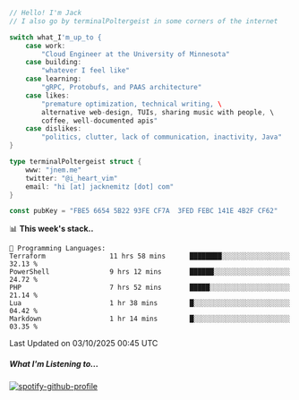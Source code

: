 ```go
// Hello! I'm Jack
// I also go by terminalPoltergeist in some corners of the internet

switch what_I'm_up_to {
    case work:
        "Cloud Engineer at the University of Minnesota"
    case building:
        "whatever I feel like"
    case learning:
        "gRPC, Protobufs, and PAAS architecture"
    case likes:
        "premature optimization, technical writing, \
        alternative web-design, TUIs, sharing music with people, \
        coffee, well-documented apis"
    case dislikes:
        "politics, clutter, lack of communication, inactivity, Java"
}

type terminalPoltergeist struct {
    www: "jnem.me"
    twitter: "@i_heart_vim"
    email: "hi [at] jacknemitz [dot] com"
}

const pubKey = "FBE5 6654 5B22 93FE CF7A  3FED FEBC 141E 4B2F CF62"
```

<!--START_SECTION:waka-->
📊 **This week's stack..** 

```text
💬 Programming Languages: 
Terraform                11 hrs 58 mins      ████████░░░░░░░░░░░░░░░░░   32.13 % 
PowerShell               9 hrs 12 mins       ██████░░░░░░░░░░░░░░░░░░░   24.72 % 
PHP                      7 hrs 52 mins       █████░░░░░░░░░░░░░░░░░░░░   21.14 % 
Lua                      1 hr 38 mins        █░░░░░░░░░░░░░░░░░░░░░░░░   04.42 % 
Markdown                 1 hr 14 mins        █░░░░░░░░░░░░░░░░░░░░░░░░   03.35 % 
```


 Last Updated on 03/10/2025 00:45 UTC
<!--END_SECTION:waka-->

##### What I'm Listening to...

[![spotify-github-profile](https://jnem.me/listening-item?maxAge=2592000)](https://jnem.me/listening)
